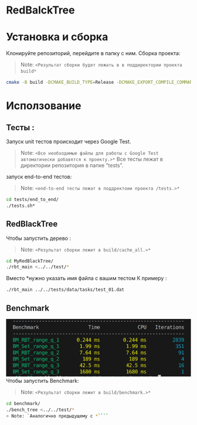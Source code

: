 # RedBalckTree 
# Установка и сборка
Клонируйте репозиторий, перейдите в папку с ним.
Сборка проекта:
> Note: `<Результат сборки будет лежать в в поддиректории проекта build*`
```sh
cmake -B build -DCMAKE_BUILD_TYPE=Release -DCMAKE_EXPORT_COMPILE_COMMANDS=ON
```

# Исползование 
## Тесты :
Запуск unit тестов происходит через Google Test. 
> Note: `<Все необходимые файлы для работы с Google Test автоматически добавятся к проекту.>*`
Все тесты лежат в директории репозитория в папке "tests". 

запуск end-to-end тестов:
> Note: `<end-to-end тесты лежат в поддректоии проекта /tests.>*`
```sh
cd tests/end_to_end/
./tests.sh*
```
## RedBlackTree
Чтобы запустить дерево :
> Note: `<Результат сборки лежит в build/cache_all.>*`
```sh
cd MyRedBlackTree/
./rbt_main <../../test/*
```
Вместо *нужно указать имя файла с вашим тестом
К примеру :
```sh
./rbt_main ../../tests/data/tasks/test_01.dat
```
## Benchmark
![image](images/bench_screen.png)
Чтобы запустить Benchmark:
> Note: `<Результат сборки лежит в build/benchmark.>*`
```sh
cd benchmark/
./bench_tree <../../test/*
> Note: `Аналогично предыдущему с *````
